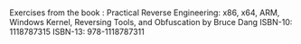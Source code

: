 #
Exercises from the book : Practical Reverse Engineering: x86, x64, ARM, Windows Kernel, Reversing Tools, and Obfuscation by Bruce Dang 
ISBN-10: 1118787315
ISBN-13: 978-1118787311
